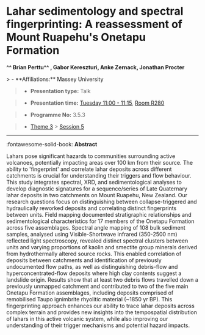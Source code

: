 # Lahar sedimentology and spectral fingerprinting: A reassessment of Mount Ruapehu's Onetapu Formation

**^^ Brian Perttu^^ , Gabor Kereszturi, Anke Zernack, Jonathan Procter**

<!-- more -->> - **Affiliations:** Massey University

> - **Presentation type:** Talk

> - **Presentation time:** [Tuesday 11:00 - 11:15](../sessions_comparison.md#__tabbed_2_3), [Room R280](../maps_venue.md#__tabbed_1_1)

> - **Programme No:** 3.5.3

> - [Theme 3](../theme3.md) > [Session 5](../sessions/session-3-5.md)

--- 

:fontawesome-solid-book: **Abstract**

Lahars pose significant hazards to communities surrounding active volcanoes, potentially impacting areas over 100 km from their source. The ability to 'fingerprint' and correlate lahar deposits across different catchments is crucial for understanding their triggers and flow behaviour. This study integrates spectral, XRD, and sedimentological analyses to develop diagnostic signatures for a sequence/series of Late Quaternary lahar deposits in two catchments on Mount Ruapehu, New Zealand. Our research questions focus on distinguishing between collapse-triggered and hydraulically reworked deposits and correlating distinct fingerprints between units.
Field mapping documented stratigraphic relationships and sedimentological characteristics for 17 members of the Onetapu Formation across five assemblages. Spectral angle mapping of 108 bulk sediment samples, analysed using Visible-Shortwave infrared (350-2500 nm) reflected light spectroscopy, revealed distinct spectral clusters between units and varying proportions of kaolin and smectite group minerals derived from hydrothermally altered source rocks. This enabled correlation of deposits between catchments and identification of previously undocumented flow paths, as well as distinguishing debris-flow and hyperconcentrated-flow deposits where high clay contents suggest a landslide origin. Results show that at least two debris flows travelled down a previously unmapped catchment and contributed to two of the five main Onetapu Formation assemblages, including deposits comprised of remobilised Taupo ignimbrite rhyolitic material (~1850 yr BP).
This fingerprinting approach enhances our ability to trace lahar deposits across complex terrain and provides new insights into the tempospatial distribution of lahars in this active volcanic system, while also improving our understanding of their trigger mechanisms and potential hazard impacts.

